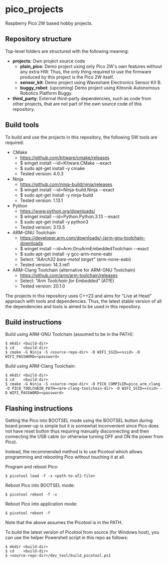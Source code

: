 # pico_projects
Raspberry Pico 2W based hobby projects.

## Repository structure
Top-level folders are structured with the following meaning:

- **projects**: Own project source code
    - **plain_pico**: Demo project using only Pico 2W's own features without any extra HW. Thus, the only thing required to use the firmware produced by this project is the Pico 2W itself.
    - **sensor_kit**: Demo project using Waveshare Electronics Sensor Kit B.
    - **buggy_robot**: (upcoming) Demo project using Kitronik Autonomous Robotics Platform Buggy.
- **third_party**: External third-party dependencies, such as code from other projects, that are not part of the own source code of this repository.

## Build tools
To build and use the projects in this repository, the following SW tools are required:

- CMake
    - https://github.com/kitware/cmake/releases
    - $ winget install --id=Kitware.CMake --exact
    - $ sudo apt-get install -y cmake
    - Tested version: 4.0.3
- Ninja
    - https://github.com/ninja-build/ninja/releases
    - $ winget install --id=Ninja-build.Ninja --exact
    - $ sudo apt-get install -y ninja-build
    - Tested version: 1.13.1
- Python
    - https://www.python.org/downloads/
    - $ winget install --id=Python.Python.3.13 --exact
    - $ sudo apt-get install -y python3
    - Tested version: 3.13.5
- ARM-GNU Toolchain
    - https://developer.arm.com/downloads/-/arm-gnu-toolchain-downloads
    - $ winget install --id=Arm.GnuArmEmbeddedToolchain --exact
    - $ sudo apt-get install -y gcc-arm-none-eabi
    - Select: _"AArch32 bare-metal target"_ (arm-none-eabi)
    - Tested version: 14.3.rel1
- ARM-Clang Toolchain (alternative for ARM-GNU Toolchain)
    - https://github.com/arm/arm-toolchain/releases
    - Select: _"Arm Toolchain for Embedded"_ (ATfE)
    - Tested version: 20.1.0

The projects in this repository uses C++23 and aims for "Live at Head" approach with tools and dependencies. Thus, the latest stable version of all the dependencies and tools is aimed to be used in this repository.

## Build instructions
Build using ARM-GNU Toolchain (assumed to be in the PATH):

    $ mkdir <build-dir>
    $ cd    <build-dir>
    $ cmake -G Ninja -S <source-repo-dir> -D WIFI_SSID=<ssid> -D WIFI_PASSWORD=<password>

Build using ARM-Clang Toolchain:

    $ mkdir <build-dir>
    $ cd    <build-dir>
    $ cmake -G Ninja -S <source-repo-dir> -D PICO_COMPILER=pico_arm_clang -D PICO_TOOLCHAIN_PATH=<arm-clang-toolchain-dir> -D WIFI_SSID=<ssid> -D WIFI_PASSWORD=<password>

## Flashing instructions
Getting the Pico into BOOTSEL mode using the BOOTSEL button during board power-up is simple but it is somewhat inconvenient since Pico does not have reset button thus requiring manually disconnecting and then connecting the USB cable (or otherwise turning OFF and ON the power from Pico).

Instead, the recommended method is to use Picotool which allows programming and rebooting Pico without touching it at all.

Program and reboot Pico:

    $ picotool load -f -x <path-to-uf2-file>

Reboot Pico into BOOTSEL mode:

    $ picotool reboot -f -u

Reboot Pico into application mode:

    $ picotool reboot -f

Note that the above assumes the Picotool is in the PATH.

To build the latest version of Picotool from source (for Windows host), you can use the helper Powershell script in this repo as follows:

    $ mkdir <build-dir>
    $ cd    <build-dir>
    $ <source-repo-dir>/dev_tool/build_picotool.ps1
